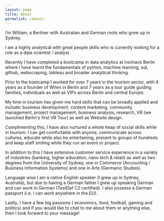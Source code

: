 ```yaml
---
layout: page
title: About
permalink: /about/
---
```

I’m William, a Berliner with Australian and German roots who grew up in Sydney.

I am a highly analytical with great people skills who is currently looking for a role as a data scientist / analyst.

Recently I have completed a bootcamp in data analytics at Ironhack Berlin where I have learnt the fundamentals of python, machine learning, sql, github, webscraping, tableau and broader analytical thinking.

Prior to the bootcamp I worked for over 7 years in the tourism sector, with 4 years as a founder of When in Berlin and 7 years as a tour guide guiding families, individuals as well as VIPs across Berlin and central Europe.

My time in tourism has given me hard skills that can be broadly applied and include:
business development, content marketing, community management, project management, business analysis, research, VR (we launched Berlin's first VR Tour) as well as Website design.

Complimenting this, I have also nurtured a whole heap of social skills while in tourism:
I can get comfortable with anyone, communicate across cultures, educate while also be entertaining, present to groups of hundreds and keep staff smiling while they run an event or project.

In addition to this I have extensive customer service experience in a variety of industries (banking, higher education, nano tech & retail) as well as two degrees from the University of Sydney, one in Commerce (Accounting / Business Information Systems) and one in Arts (Germanic Studies).

Language wise I am a native English speaker (I grew up in Sydney, Australia), but due to having a German father I grew up speaking German and can work in German (TestDaf C2 certified).
I also possess a German passport (i.e. I can work anywhere in the EU).

Lastly, I have a few big passions ( economics, food, football, gaming and politics) and if you would like to chat to me about them or anything else, then I look forward to your message!
